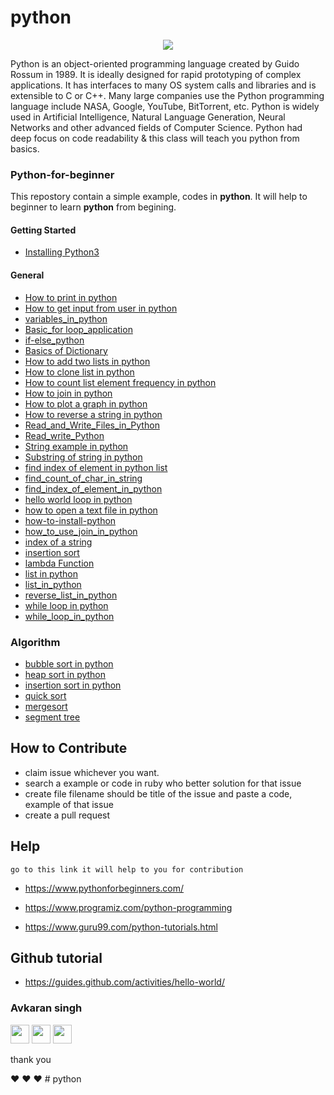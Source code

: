 # python

<p align="center">
  <img src="https://www.bytelion.com/wp-content/uploads/2015/12/pythonlogo.jpg"/>
</p>


Python is an object-oriented programming language created by Guido Rossum in 1989. It is ideally designed for rapid prototyping of complex applications. It has interfaces to many OS system calls and libraries and is extensible to C or C++. Many large companies use the Python programming language include NASA, Google, YouTube, BitTorrent, etc.
Python is widely used in Artificial Intelligence, Natural Language Generation, Neural Networks and other advanced fields of Computer Science. Python had deep focus on code readability & this class will teach you python from basics.


### Python-for-beginner
This repostory contain a simple example, codes in <strong>python</strong>. It will help to beginner to learn <strong>python</strong> from begining.

#### Getting Started
- [Installing Python3](https://github.com/lalkanhaiya/Python-for-beginner/blob/master/how-to-install-python.md)

####  General
- [How to print in python](https://github.com/avsingh999/Python-for-beginner/blob/master/How%20to%20print%20in%20python.md)
- [How to get input from user in python](https://github.com/avsingh999/Python-for-beginner/blob/master/How%20to%20get%20input%20from%20user%20in%20python.md)
- [variables_in_python](https://github.com/avsingh999/Python-for-beginner/blob/master/variables_in_python.md)
- [Basic_for loop_application](https://github.com/avsingh999/Python-for-beginner/blob/master/Basic_forloop_application.md)
- [if-else_python](https://github.com/avsingh999/Python-for-beginner/blob/master/if-else_python.md)
- [Basics of Dictionary](https://github.com/avsingh999/Python-for-beginner/blob/master/Basics%20of%20Dictionary.md)
- [How to add two lists in python](https://github.com/avsingh999/Python-for-beginner/blob/master/How%20to%20add%20two%20lists%20in%20python.md)
- [How to clone list in python](https://github.com/avsingh999/Python-for-beginner/blob/master/How%20to%20clone%20list%20in%20python.md)
- [How to count list element frequency in python](https://github.com/avsingh999/Python-for-beginner/blob/master/How%20to%20count%20list%20element%20frequency%20in%20python.md)
- [How to join in python](https://github.com/avsingh999/Python-for-beginner/blob/master/How%20to%20join%20in%20python.md)
- [How to plot a graph in python](https://github.com/avsingh999/Python-for-beginner/blob/master/How%20to%20plot%20a%20graph%20in%20python.md)
- [How to reverse a string in python](https://github.com/avsingh999/Python-for-beginner/blob/master/How%20to%20reverse%20a%20string%20in%20python.md)
- [Read_and_Write_Files_in_Python](https://github.com/avsingh999/Python-for-beginner/blob/master/Read_and_Write_Files_in_Python.md)
- [Read_write_Python](https://github.com/avsingh999/Python-for-beginner/blob/master/Read_write_Python.md)
- [String example in python](https://github.com/avsingh999/Python-for-beginner/blob/master/String%20example%20in%20python.md)
- [Substring of string in python](https://github.com/avsingh999/Python-for-beginner/blob/master/Substring%20of%20string%20in%20python.md)
- [find index of element in python list](https://github.com/avsingh999/Python-for-beginner/blob/master/find%20index%20of%20element%20in%20python%20list.md)
- [find_count_of_char_in_string](https://github.com/avsingh999/Python-for-beginner/blob/master/find_count_of_char_in_string.md)
- [find_index_of_element_in_python](https://github.com/avsingh999/Python-for-beginner/blob/master/find_index_of_element_in_python.md)
- [hello world loop in python](https://github.com/avsingh999/Python-for-beginner/blob/master/hello%20world%20loop%20in%20python.md)
- [how to open a text file in python](https://github.com/avsingh999/Python-for-beginner/blob/master/how%20to%20open%20a%20text%20file%20in%20python.md)
- [how-to-install-python](https://github.com/avsingh999/Python-for-beginner/blob/master/how-to-install-python.md)
- [how_to_use_join_in_python](https://github.com/avsingh999/Python-for-beginner/blob/master/how_to_use_join_in_python.md)
- [index of a string](https://github.com/avsingh999/Python-for-beginner/blob/master/index%20of%20a%20string.md)
- [insertion sort](https://github.com/avsingh999/Python-for-beginner/blob/master/insertion%20sort.md)
- [lambda Function](https://github.com/avsingh999/Python-for-beginner/blob/master/lambda%20Function.md)
- [list in python](https://github.com/avsingh999/Python-for-beginner/blob/master/list%20in%20python.md)
- [list_in_python](https://github.com/avsingh999/Python-for-beginner/blob/master/list_in_python.md)
- [reverse_list_in_python](https://github.com/avsingh999/Python-for-beginner/blob/master/reverse_list_in_python.md)
- [while loop in python](https://github.com/avsingh999/Python-for-beginner/blob/master/while%20loop%20in%20python.md)
- [while_loop_in_python](https://github.com/avsingh999/Python-for-beginner/blob/master/while_loop_in_python.md)

### Algorithm
- [bubble sort in python](https://github.com/avsingh999/Python-for-beginner/blob/master/bubble%20sort%20in%20python.md)
- [heap sort in python](https://github.com/avsingh999/Python-for-beginner/blob/master/heap%20sort%20in%20python.md)
- [insertion sort in python](https://github.com/avsingh999/Python-for-beginner/blob/master/insertion%20sort%20in%20python.md)
- [quick sort](https://github.com/lalkanhaiya/Python-for-beginner/blob/master/quicksort_in_python.md)
- [mergesort](https://github.com/lalkanhaiya/Python-for-beginner/blob/master/merge_sort_in_python.py)
- [segment tree](https://github.com/avsingh999/Python-for-beginner/blob/master/segment_tree_implementaion_in_python.md)  
## How to Contribute

- claim issue whichever you want.
- search a example or code in ruby who better solution for that issue
- create file filename should be title of the issue and paste a code, example of that issue
- create a pull request

## Help
```
go to this link it will help to you for contribution
```

- https://www.pythonforbeginners.com/

- https://www.programiz.com/python-programming

- https://www.guru99.com/python-tutorials.html

## Github tutorial

- https://guides.github.com/activities/hello-world/

### Avkaran singh

[<img src="https://image.flaticon.com/icons/svg/34/34238.svg" width="30" padding="10">](https://twitter.com/avsingh07492100)
[<img src="https://upload.wikimedia.org/wikipedia/commons/9/91/Octicons-mark-github.svg" width="30" padding="10">](https://github.com/avsingh999)
[<img src="https://cdn3.iconfinder.com/data/icons/transparent-on-dark-grey/500/icon-04-512.png" width="30" padding="10">](https://www.instagram.com/avsingh999/)

thank you

:heart: :heart: :heart: # python
